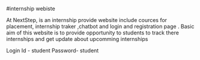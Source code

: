 #internship webiste

At NextStep, is an internship provide website include  cources for placement, internship traker ,chatbot and login and registration page .
Basic aim of this website is to provide opportunity to students to track there internships and get update about upcomming internships 


Login Id - student
Password-  student  
          
